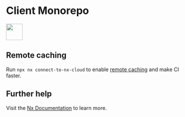 # Client Monorepo

<a alt="photon logo" href="https://nx.dev" target="_blank" rel="noreferrer"><img src="https://uploads-ssl.webflow.com/636c1da7b9e42c43e229900c/636c1da7b9e42caa79299017_header-logo.svg" width="45"></a>

## Remote caching

Run `npx nx connect-to-nx-cloud` to enable [remote caching](https://nx.app) and make CI faster.

## Further help

Visit the [Nx Documentation](https://nx.dev) to learn more.

